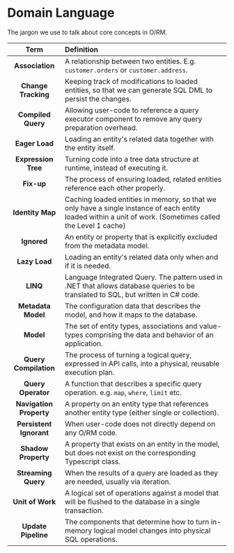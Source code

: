 # Domain Language

The jargon we use to talk about core concepts in O/RM.

|          Term           | Definition                                                                                                                                                  |
| :---------------------: | :---------------------------------------------------------------------------------------------------------------------------------------------------------- |
|     **Association**     | A relationship between two entities. E.g. `customer.orders` or `customer.address`.                                                                          |
|   **Change Tracking**   | Keeping track of modifications to loaded entities, so that we can generate SQL DML to persist the changes.                                                  |
|   **Compiled Query**    | Allowing user-code to reference a query executor component to remove any query preparation overhead.                                                        |
|     **Eager Load**      | Loading an entity's related data together with the entity itself.                                                                                           |
|   **Expression Tree**   | Turning code into a tree data structure at runtime, instead of executing it.                                                                                |
|       **Fix-up**        | The process of ensuring loaded, related entities reference each other properly.                                                                             |
|    **Identity Map**     | Caching loaded entities in memory, so that we only have a single instance of each entity loaded within a unit of work. (Sometimes called the Level 1 cache) |
|       **Ignored**       | An entity or property that is explicitly excluded from the metadata model.                                                                                  |
|      **Lazy Load**      | Loading an entity's related data only when and if it is needed.                                                                                             |
|        **LINQ**         | Language Integrated Query. The pattern used in .NET that allows database queries to be translated to SQL, but written in C# code.                           |
|   **Metadata Model**    | The configuration data that describes the model, and how it maps to the database.                                                                           |
|        **Model**        | The set of entity types, associations and value-types comprising the data and behavior of an application.                                                   |
|  **Query Compilation**  | The process of turning a logical query, expressed in API calls, into a physical, reusable execution plan.                                                   |
|   **Query Operator**    | A function that describes a specific query operation. e.g. `map`, `where`, `limit` etc.                                                                     |
| **Navigation Property** | A property on an entity type that references another entity type (either single or collection).                                                             |
| **Persistent Ignorant** | When user-code does not directly depend on any O/RM code.                                                                                                   |
|   **Shadow Property**   | A property that exists on an entity in the model, but does not exist on the corresponding Typescript class.                                                 |
|   **Streaming Query**   | When the results of a query are loaded as they are needed, usually via iteration.                                                                           |
|    **Unit of Work**     | A logical set of operations against a model that will be flushed to the database in a single transaction.                                                   |
|   **Update Pipeline**   | The components that determine how to turn in-memory logical model changes into physical SQL operations.                                                     |
